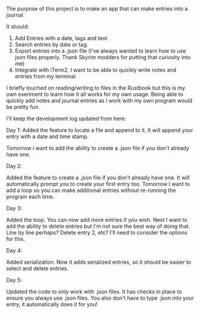 The purpose of this project is to make an app that can make entries into a journal.

It should:

1) Add Entries with a date, tags and text.
2) Search entries by date or tag.
3) Export entries into a .json file (I've always wanted to learn how to use json files properly. Thank Skyrim modders for putting that curiosity into me)
4) Integrate with iTerm2. I want to be able to quickly write notes and entries from my terminal.

I briefly touched on reading/writing to files in the Rustbook but this is my own exeriment to learn how it all works for my own usage. Being able to quickly add notes and journal entries as I work with my own program would be pretty fun. 

I'll keep the development log updated from here:

Day 1:
Added the feature to locate a file and append to it. It will append your entry with a date and time stamp.

Tomorrow i want to add the ability to create a .json file if you don't already have one. 

Day 2:

Added the feature to create a .json file if you don't already have one. It will automatically prompt you to create your first entry too. Tomorrow I want to add a loop so you can make additional entries without re-running the program each time.

Day 3:

Added the loop. You can now add more entries if you wish. Next I want to add the ability to delete entries but I'm not sure the best way of doing that. Line by line perhaps? Delete entry 2, etc? I'll need to consider the options for this.

Day 4: 

Added serialization. Now it adds serialized entries, so it should be easier to select and delete entries.

Day 5:

Updated the code to only work with .json files. It has checks in place to ensure you always use .json files. You also don't have to type .json into your entry, it automatically does it for you!